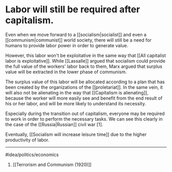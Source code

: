 # Labor will still be required after capitalism.
Even when we move forward to a [[socialism|socialist]] and even a [[communism|communist]] world society, there will still be a need for humans to provide labor power in order to generate value. 

However, this labor won't be exploitative in the same way that [[All capitalist labor is exploitative]]. While [[Lassalle]] argued that socialism could provide the full value of the workers' labor back to them, Marx argued that surplus value will be extracted in the lower phase of communism. 

The surplus value of this labor will be allocated according to a plan that has been created by the organizations of the [[proletariat]]. In the same vein, it will also not be alienating in the way that [[Capitalism is alienating]], because the worker will more easily see and benefit from the end result of his or her labor, and will be more likely to understand its necessity. 

Especially during the transition out of capitalism, everyone may be required to work in order to perform the necessary tasks. We can see this clearly in the case of the [[Russia|Russian]] civil war [1].

Eventually, [[Socialism will increase leisure time]] due to the higher productivity of labor. 

----
#idea/politics/economics 

1. [[Terrorism and Communism (1920)]]